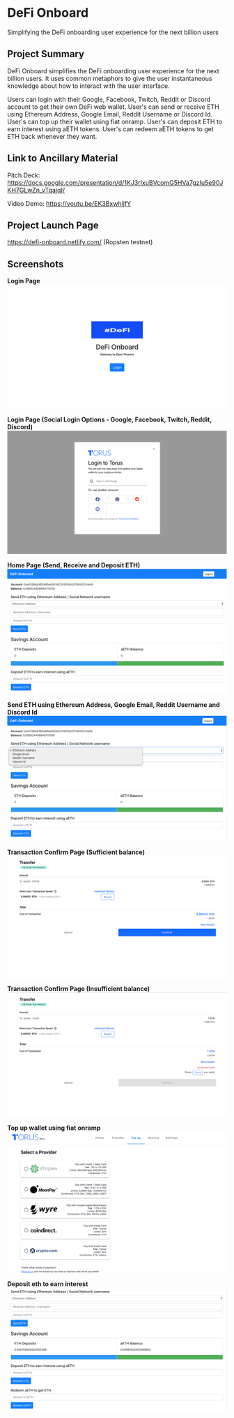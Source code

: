 # DeFi Onboard
Simplifying the DeFi onboarding user experience for the next billion users

## Project Summary
DeFi Onboard simplifies the DeFi onboarding user experience for the next billion users. It uses common metaphors to 
give the user instantaneous knowledge about how to interact with the user interface.

Users can login with their Google, Facebook, Twitch, Reddit or Discord account to get their
own DeFi web wallet. User's can send or receive ETH using Ethereum Address, Google Email, 
Reddit Username or Discord Id. User's can top up their wallet using fiat onramp. User's can
deposit ETH to earn interest using aETH tokens. User's can redeem aETH tokens to get ETH back whenever they want.

## Link to Ancillary Material
Pitch Deck: https://docs.google.com/presentation/d/1KJ3rIxuBVcomG5HVa7gzIu5e90JKH7GLwZn_vTqajqI/

Video Demo: https://youtu.be/EK3BxwhljfY

## Project Launch Page
https://defi-onboard.netlify.com/ (Ropsten testnet)

## Screenshots

**Login Page**
![](screenshots/defi_onboard_1.png)

**Login Page (Social Login Options - Google, Facebook, Twitch, Reddit, Discord)**
![](screenshots/defi_onboard_2.png)

**Home Page (Send, Receive and Deposit ETH)**
![](screenshots/defi_onboard_3.png)

**Send ETH using Ethereum Address, Google Email, Reddit Username and Discord Id**
![](screenshots/defi_onboard_4.png)

**Transaction Confirm Page (Sufficient balance)**
![](screenshots/defi_onboard_5.png)

**Transaction Confirm Page (Insufficient balance)**
![](screenshots/defi_onboard_6.png)

**Top up wallet using fiat onramp**
![](screenshots/defi_onboard_7.png)

**Deposit eth to earn interest**
![](screenshots/defi_onboard_8.png)